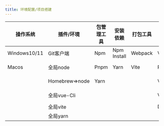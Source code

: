 ```yaml
---
title: 环境配置/项目搭建
---
```

| **操作系统**     | **插件/环境**      | **包管理工具** | **安装依赖**    | **打包工具** | **项目类型**   | **项目版本** | **引入插件 **  | **插件版本**     |
|--------------|----------------|-----------|-------------|----------|------------|----------|------------|--------------|
| Windows10/11 | Git客户端         | Npm       | Npm Install | Webpack  | Vue        | Vue2     | Vue-Router | Element      |
| Macos        | 全局node         | Pnpm      | Yarn        | Vite     | React      | Vue3     | Vuex       | Element-Plus |
|              | Homebrew=>node | Yarn      |             |          | Vuepress   |          | Element    | Vue-Router@3 |
|              | 全局vue-Cli      |           |             |          | Vitepress  |          | Axios      | Vue-Router@4 |
|              | 全局vite         |           |             |          | Docusaurus |          | Typescript |              |
|              | 全局yarn         |           |             |          |            |          |            |              |
